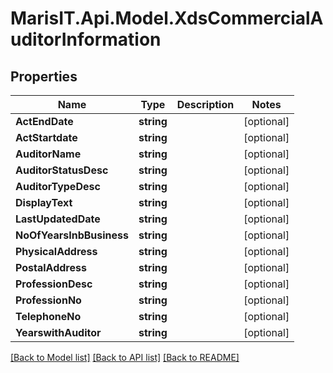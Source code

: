 
# MarisIT.Api.Model.XdsCommercialAuditorInformation

## Properties

Name | Type | Description | Notes
------------ | ------------- | ------------- | -------------
**ActEndDate** | **string** |  | [optional] 
**ActStartdate** | **string** |  | [optional] 
**AuditorName** | **string** |  | [optional] 
**AuditorStatusDesc** | **string** |  | [optional] 
**AuditorTypeDesc** | **string** |  | [optional] 
**DisplayText** | **string** |  | [optional] 
**LastUpdatedDate** | **string** |  | [optional] 
**NoOfYearsInbBusiness** | **string** |  | [optional] 
**PhysicalAddress** | **string** |  | [optional] 
**PostalAddress** | **string** |  | [optional] 
**ProfessionDesc** | **string** |  | [optional] 
**ProfessionNo** | **string** |  | [optional] 
**TelephoneNo** | **string** |  | [optional] 
**YearswithAuditor** | **string** |  | [optional] 

[[Back to Model list]](../README.md#documentation-for-models)
[[Back to API list]](../README.md#documentation-for-api-endpoints)
[[Back to README]](../README.md)

